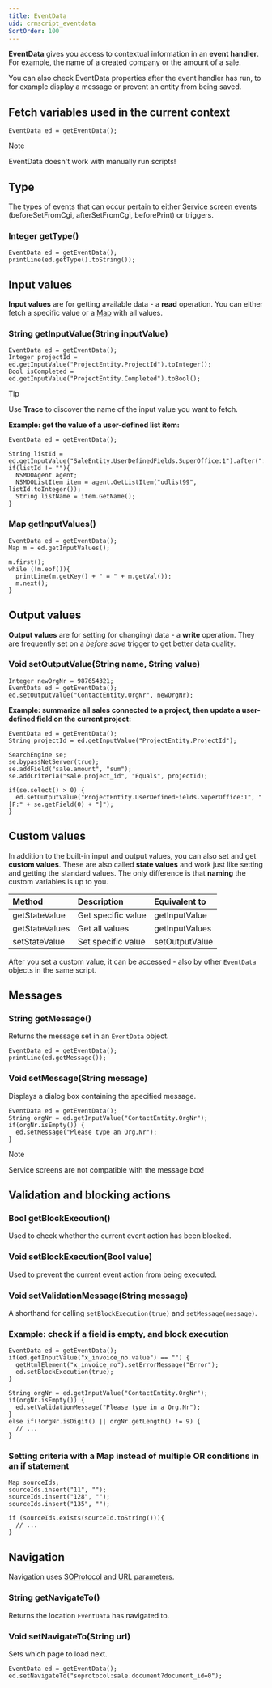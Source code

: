 ```yaml
---
title: EventData
uid: crmscript_eventdata
SortOrder: 100
---
```


**EventData** gives you access to contextual information in an **event handler**. For example, the name of a created company or the amount of a sale.

You can also check EventData properties after the event handler has run, to for example display a message or prevent an entity from being saved.

## Fetch variables used in the current context

```crmscript
EventData ed = getEventData();
```

> [!NOTE]
> EventData doesn't work with manually run scripts!

## Type

The types of events that can occur pertain to either [Service screen events](./screen-events.md) (beforeSetFromCgi, afterSetFromCgi, beforePrint) or triggers.

### Integer getType()

```crmscript
EventData ed = getEventData();
printLine(ed.getType().toString());
```

## Input values

**Input values** are for getting available data - a **read** operation. You can either fetch a specific value or a [Map](../CRMScript/datatypes/map-type.md) with all values.

### String getInputValue(String inputValue)

```crmscript
EventData ed = getEventData();
Integer projectId = ed.getInputValue("ProjectEntity.ProjectId").toInteger();
Bool isCompleted = ed.getInputValue("ProjectEntity.Completed").toBool();
```

> [!TIP]
> Use **Trace** to discover the name of the input value you want to fetch.

**Example: get the value of a user-defined list item:**

```crmscript
EventData ed = getEventData();

String listId = ed.getInputValue("SaleEntity.UserDefinedFields.SuperOffice:1").after(":").before("]");
if(listId != ""){
  NSMDOAgent agent;
  NSMDOListItem item = agent.GetListItem("udlist99", listId.toInteger());
  String listName = item.GetName();
}
```

### Map getInputValues()

```crmscript
EventData ed = getEventData();
Map m = ed.getInputValues();

m.first();
while (!m.eof()){
  printLine(m.getKey() + " = " + m.getVal());
  m.next();
}
```

## Output values

**Output values** are for setting (or changing) data - a **write** operation. They are frequently set on a  *before save* trigger to get better data quality.

### Void setOutputValue(String name, String value)

```crmscript
Integer newOrgNr = 987654321;
EventData ed = getEventData();
ed.setOutputValue("ContactEntity.OrgNr", newOrgNr);
```

**Example: summarize all sales connected to a project, then update a user-defined field on the current project:**

```crmscript
EventData ed = getEventData();
String projectId = ed.getInputValue("ProjectEntity.ProjectId");

SearchEngine se;
se.bypassNetServer(true);
se.addField("sale.amount", "sum");
se.addCriteria("sale.project_id", "Equals", projectId);

if(se.select() > 0) {
  ed.setOutputValue("ProjectEntity.UserDefinedFields.SuperOffice:1", "[F:" + se.getField(0) + "]");
}
```

## Custom values

In addition to the built-in input and output values, you can also set and get **custom values**. These are also called **state values** and work just like setting and getting the standard values. The only difference is that **naming** the custom variables is up to you.

| Method         | Description        | Equivalent to  |
|:---------------|:-------------------|:---------------|
| getStateValue  | Get specific value | getInputValue  |
| getStateValues | Get all values     | getInputValues |
| setStateValue  | Set specific value | setOutputValue |

After you set a custom value, it can be accessed - also by other `EventData` objects in the same script.

## Messages

### String getMessage()

Returns the message set in an `EventData` object.

```crmscript
EventData ed = getEventData();
printLine(ed.getMessage());
```

### Void setMessage(String message)

Displays a dialog box containing the specified message.

```crmscript
EventData ed = getEventData();
String orgNr = ed.getInputValue("ContactEntity.OrgNr");
if(orgNr.isEmpty()) {
  ed.setMessage("Please type an Org.Nr");
}
```

> [!NOTE]
> Service screens are not compatible with the message box!

## Validation and blocking actions

### Bool getBlockExecution()

Used to check whether the current event action has been blocked.

### Void setBlockExecution(Bool value)

Used to prevent the current event action from being executed.

### Void setValidationMessage(String message)

A shorthand for calling `setBlockExecution(true)` and `setMessage(message)`.

### Example: check if a field is empty, and block execution

```crmscript
EventData ed = getEventData();
if(ed.getInputValue("x_invoice_no.value") == "") {
  getHtmlElement("x_invoice_no").setErrorMessage("Error");
  ed.setBlockExecution(true);
}

String orgNr = ed.getInputValue("ContactEntity.OrgNr");
if(orgNr.isEmpty()) {
  ed.setValidationMessage("Please type in a Org.Nr");
}
else if(!orgNr.isDigit() || orgNr.getLength() != 9) {
  // ...
}
```

### Setting criteria with a Map instead of multiple OR conditions in an if statement

```crmscript
Map sourceIds;
sourceIds.insert("11", "");
sourceIds.insert("128", "");
sourceIds.insert("135", "");

if (sourceIds.exists(sourceId.toString())){
  // ...
}
```

## Navigation

Navigation uses [SOProtocol](./so-protocol.md) and [URL parameters](./url-parameters.md).

### String getNavigateTo()

Returns the location `EventData` has navigated to.

### Void setNavigateTo(String url)

Sets which page to load next.

```crmscript
EventData ed = getEventData();
ed.setNavigateTo("soprotocol:sale.document?document_id=0");
```
